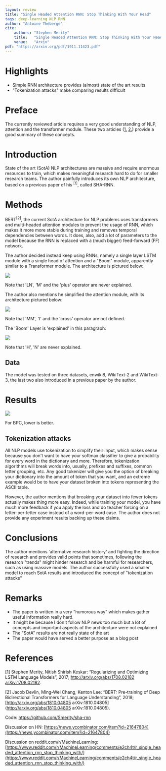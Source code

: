 ```yaml
---
layout: review
title: "Single Headed Attention RNN: Stop Thinking With Your Head"
tags: deep-learning NLP RNN
author: "Antoine Théberge"
cite:
    authors: "Stephen Merity"
    title:   "Single Headed Attention RNN: Stop Thinking With Your Head"
    venue:   "Arxiv"
pdf: "https://arxiv.org/pdf/1911.11423.pdf"
---
```



# Highlights

- Simple RNN architecture provides (almost) state of the art results
- "Tokenization attacks" make comparing results difficult

# Preface

The currently reviewed article requires a very good understanding of NLP, attention and the transformer module. These two articles ([1.](https://jalammar.github.io/visualizing-neural-machine-translation-mechanics-of-seq2seq-models-with-attention/) [2.](http://jalammar.github.io/illustrated-transformer/)) provide a good summary of these concepts.

# Introduction

State of the art (SotA) NLP architectures are massive and require enormous resources to train, which makes meaningful research hard to do for smaller research teams. The author painfully introduces its own NLP architecture, based on a previous paper of his <sup>[1]</sup>, called SHA-RNN.

# Methods

BERT<sup>[2]</sup>, the current SotA architecture for NLP problems uses transformers and multi-headed attention modules to prevent the usage of RNN, which makes it more more stable during training and removes temporal dependencies between words. It does, also, add a lot of parameters to the model because the RNN is replaced with a (much bigger) feed-forward (FF) network.

The author decided instead keep using RNNs, namely a single layer LSTM module with a single head of attention and a "Boom" module, apparently similar to a Transformer module. The architecture is pictured below:

![](/article/images/sha-rnn/fig1.jpeg)

Note that 'LN', 'M' and the 'plus' operator are never explained.

The author also mentions he simplified the attention module, with its architecture pictured below:

![](/article/images/sha-rnn/fig2.jpeg)

Note that 'MM', 'I' and the 'cross'  operator are not defined.

The 'Boom' Layer is 'explained' in this paragraph:

![](/article/images/sha-rnn/fig3.jpeg)

Note that 'H', 'N' are never explained.

## Data

The model was tested on three datasets, enwiki8, WikiText-2 and WikiText-3, the last two also introduced in a previous paper by the author.

# Results

![](/article/images/sha-rnn/fig4.jpeg)

For BPC, lower is better.

## Tokenization attacks

All NLP models use tokenization to simplify their input, which makes sense because you don't want to have your softmax classifier to give a probability for every word in the dictionary and more. Therefore, tokenization algorithms will break words into, usually, prefixes and suffixes, common letter grouping, etc. Any good tokenizer will give you the option of breaking your dictionary into the amount of token that you want, and an extreme example would be to have your dataset broken into tokens representing the ASCII table.

However, the author mentions that breaking your dataset into fewer tokens actually makes thing more easy. Indeed, while training your model, you have much more feedback if you apply the loss and do teacher forcing on a letter-per-letter case instead of a word-per-word case. The author does not provide any experiment results backing up these claims.


# Conclusions

The author mentions 'alternative research history' and fighting the direction of research and provides valid points that sometimes, following the research "trends" might hinder research and be harmful for researchers, such as using massive models. The author successfully used a smaller model to reach SotA results and introduced the concept of "tokenization attacks"

# Remarks

- The paper is written in a very "humorous way" which makes gather useful information really hard.
- It might be because I don't follow NLP news too much but a lot of concepts and important aspects of the architecture were not explained
- The "SotA" results are not really state of the art
- The paper would have served a better purpose as a blog post

# References

[1] Stephen Merity, Nitish Shirish Keskar: “Regularizing and Optimizing LSTM Language Models”, 2017; [http://arxiv.org/abs/1708.02182 arXiv:1708.02182](https://arxiv.org/pdf/1708.02182.pdf).

[2] Jacob Devlin, Ming-Wei Chang, Kenton Lee: “BERT: Pre-training of Deep Bidirectional Transformers for Language Understanding”, 2018; [http://arxiv.org/abs/1810.04805 arXiv:1810.04805](http://arxiv.org/abs/1810.04805 arXiv:1810.04805).

Code: https://github.com/Smerity/sha-rnn

Discussion on HN: [https://news.ycombinator.com/item?id=21647804](https://news.ycombinator.com/item?id=21647804)

Discussion on reddit.com/r/MachineLearning: [https://www.reddit.com/r/MachineLearning/comments/e2ch4t/r_single_headed_attention_rnn_stop_thinking_with/](https://www.reddit.com/r/MachineLearning/comments/e2ch4t/r_single_headed_attention_rnn_stop_thinking_with/)
